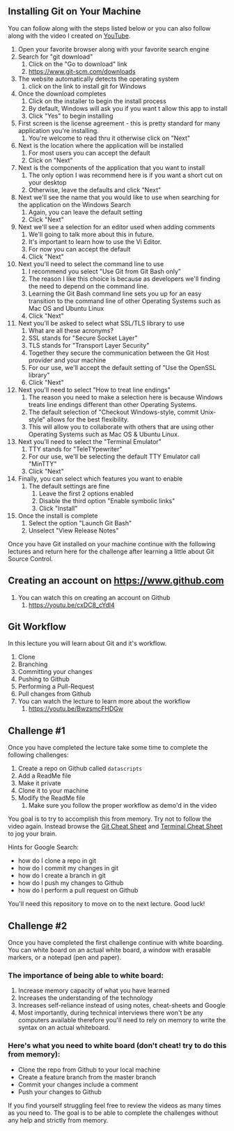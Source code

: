 ## Installing Git on Your Machine
You can follow along with the steps listed below or you can also follow along with the video I created on [YouTube](https://youtu.be/9vGEInAqHZs).
1. Open your favorite browser along with your favorite search engine
1. Search for "git download"
   1. Click on the "Go to download" link
   1. https://www.git-scm.com/downloads
1. The website automatically detects the operating system
   1. click on the link to install git for Windows
1. Once the download completes
   1. Click on the installer to begin the install process
   1. By default, Windows will ask you if you want t allow this app to install
   1. Click "Yes" to begin installing
1. First screen is the license agreement - this is pretty standard for many application you're installing.
   1. You're welcome to read thru it otherwise click on "Next"
1. Next is the location where the application will be installed
   1. For most users you can accept the default
   1. Click on "Next"
1. Next is the components of the application that you want to install
   1. The only option I was recommend here is if you want a short cut on your desktop
   1. Otherwise, leave the defaults and click "Next"
1. Next we'll see the name that you would like to use when searching for the application on the Windows Search
   1. Again, you can leave the default setting
   1. Click "Next"
1. Next we'll see a selection for an editor used when adding comments
   1. We'll going to talk more about this in future.
	 1. It's important to learn how to use the Vi Editor. 
	 1. For now you can accept the default
	 1. Click "Next"
1. Next you'll need to select the command line to use
	 1. I recommend you select "Use Git from Git Bash only"
   1. The reason I like this choice is because as developers we'll finding the need to depend on the command line.
   1. Learning the Git Bash command line sets you up for an easy transition to the command line of other Operating Systems such as Mac OS and Ubuntu Linux
   1. Click "Next"
1. Next you'll be asked to select what SSL/TLS library to use
   1. What are all these acronyms?
   1. SSL stands for "Secure Socket Layer"
   1. TLS stands for "Transport Layer Security"
   1. Together they secure the communication between the Git Host provider and your machine
   1. For our use, we'll accept the default setting of "Use the OpenSSL library"
   1. Click "Next"
1. Next you'll need to select "How to treat line endings"
   1. The reason you need to make a selection here is because Windows treats line endings different than other Operating Systems.
   1. The default selection of "Checkout Windows-style, commit Unix-style" allows for the best flexibility.
   1. This will allow you to collaborate with others that are using other Operating Systems such as Mac OS & Ubuntu Linux.
1. Next you'll need to select the "Terminal Emulator"
   1. TTY stands for "TeleTYpewriter"
   1. For our use, we'll be selecting the default TTY Emulator call "MinTTY"
   1. Click "Next"
1. Finally, you can select which features you want to enable
   1. The default settings are fine
      1. Leave the first 2 options enabled
      1. Disable the third option "Enable symbolic links"
      1. Click "Install"
1. Once the install is complete
   1. Select the option "Launch Git Bash"
   1. Unselect "View Release Notes"

Once you have Git installed on your machine continue with the following lectures and return here for the challenge after learning a little about Git Source Control.

## Creating an account on https://www.github.com
1. You can watch this on creating an account on Github
   1. https://youtu.be/cxDC8_cYdl4

## Git Workflow
In this lecture you will learn about Git and it's workflow.

1. Clone
1. Branching
1. Committing your changes
1. Pushing to Github
1. Performing a Pull-Request
1. Pull changes from Github
1. You can watch the lecture to learn more about the workflow
   1. https://youtu.be/BwzsmcFHDGw
   
## Challenge #1
Once you have completed the lecture take some time to complete the following challenges:

1. Create a repo on Github called `datascripts`
1. Add a ReadMe file
1. Make it private
1. Clone it to your machine
1. Modify the ReadMe file
   1. Make sure you follow the proper workflow as demo'd in the video
   
You goal is to try to accomplish this from memory. Try not to follow the video again. Instead browse the [Git Cheat Sheet](cheatsheets/git.md) and [Terminal Cheat Sheet](cheatsheets/terminal.md) to jog your brain.

Hints for Google Search:
* how do I clone a repo in git
* how do I commit my changes in git
* how do I create a branch in git
* how do I push my changes to Github
* how do I perform a pull request on Github

You'll need this repository to move on to the next lecture. Good luck!

## Challenge #2
Once you have completed the first challenge continue with white boarding. You can white board on an actual white board, a window with erasable markers, or a notepad (pen and paper).

### The importance of being able to white board:
1. Increase memory capacity of what you have learned
1. Increases the understanding of the technology
1. Increases self-reliance instead of using notes, cheat-sheets and Google
1. Most importantly, during technical interviews there won't be any computers available therefore you'll need to rely on memory to write the syntax on an actual whiteboard.

### Here's what you need to white board (don't cheat! try to do this from memory):
* Clone the repo from Github to your local machine
* Create a feature branch from the master branch
* Commit your changes include a comment
* Push your changes to Github

If you find yourself struggling feel free to review the videos as many times as you need to. The goal is to be able to complete the challenges without any help and strictly from memory.